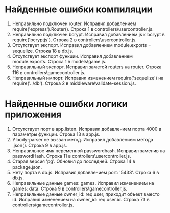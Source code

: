 # Найденные ошибки компиляции

1. Неправильно подключен router. Исправил добавлением require('express').Router(). Строка 1 в controllers\usercontroller.js.
2. Неправильно подключен bcrypt. Исправил добавлением js к bcrypt в require('bcryptjs'). Строка 2 в controllers\usercontroller.js.
3. Отсутствует экспорт. Исправил добавлением module.exports = sequelize. Строка 18 в db.js.
4. Отсутствует экспорт функции. Исправил добавлением module.exports. Строка 1 в models\game.js.
5. Неправильный экспорт. Исправил заметой routers на router. Строка 116 в controllers\gamecontroller.js.
6. Неправильный импорт. Исправил изменением require('sequelize') на require('../db'). Строка 2 в middleware\validate-session.js.

# Найденные ошибки логики приложения

1. Отсутствует порт в app.listen. Исправил добавлением порта 4000 в параметры функции. Строка 13 в app.js.
2. У body-parser не вызван метод. Исправил добавлением метода .json(). Строка 9 в app.js.
3. Неправильное имя переменной passwordhash. Исправил заменив на passwordHash. Строка 11 в controllers\usercontroller.js.
4. Старая версия 'pg'. Обновил до последней. Строка 14 в package.json.
5. Нету порта в db.js. Исправил добавлением port: '5433'. Строка 6 в db.js.
6. Неправильные данные games: games. Исправил изменением на games: data. Строка 9 в controllers\gamecontroller.js.
7. Неправильные данные owner_id: req.user, приходит объект вместо id. Исправил изменением на owner_id: req.user.id. Строка 73 в controllers\gamecontroller.js.
